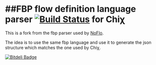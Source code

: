 ##FBP flow definition language parser [![Build Status](https://travis-ci.org/psichi/fbpx.png?branch=master)](https://travis-ci.org/psichi/fbpx) for Chiχ
===================================

This is a fork from the fbp parser used by [NoFlo](http://noflojs.org).

The idea is to use the same fbp language and use it to generate the json structure which matches the one used by Chiχ.


[![Bitdeli Badge](https://d2weczhvl823v0.cloudfront.net/psichi/fbpx/trend.png)](https://bitdeli.com/free "Bitdeli Badge")

